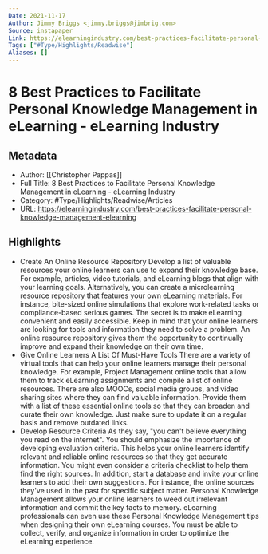 ```yaml
---
Date: 2021-11-17
Author: Jimmy Briggs <jimmy.briggs@jimbrig.com>
Source: instapaper
Link: https://elearningindustry.com/best-practices-facilitate-personal-knowledge-management-elearning
Tags: ["#Type/Highlights/Readwise"]
Aliases: []
---
```

# 8 Best Practices to Facilitate Personal Knowledge Management in eLearning - eLearning Industry

## Metadata
- Author: [[Christopher Pappas]]
- Full Title: 8 Best Practices to Facilitate Personal Knowledge Management in eLearning - eLearning Industry
- Category: #Type/Highlights/Readwise/Articles
- URL: https://elearningindustry.com/best-practices-facilitate-personal-knowledge-management-elearning

## Highlights
- Create An Online Resource Repository
  Develop a list of valuable resources your online learners can use to expand their knowledge base. For example, articles, video tutorials, and eLearning blogs that align with your learning goals. Alternatively, you can create a microlearning resource repository that features your own eLearning materials. For instance, bite-sized online simulations that explore work-related tasks or compliance-based serious games. The secret is to make eLearning convenient and easily accessible. Keep in mind that your online learners are looking for tools and information they need to solve a problem. An online resource repository gives them the opportunity to continually improve and expand their knowledge on their own time.
- Give Online Learners A List Of Must-Have Tools
  There are a variety of virtual tools that can help your online learners manage their personal knowledge. For example, Project Management online tools that allow them to track eLearning assignments and compile a list of online resources. There are also MOOCs, social media groups, and video sharing sites where they can find valuable information. Provide them with a list of these essential online tools so that they can broaden and curate their own knowledge. Just make sure to update it on a regular basis and remove outdated links.
- Develop Resource Criteria
  As they say, "you can't believe everything you read on the internet". You should emphasize the importance of developing evaluation criteria. This helps your online learners identify relevant and reliable online resources so that they get accurate information. You might even consider a criteria checklist to help them find the right sources. In addition, start a database and invite your online learners to add their own suggestions. For instance, the online sources they've used in the past for specific subject matter.
  Personal Knowledge Management allows your online learners to weed out irrelevant information and commit the key facts to memory. eLearning professionals can even use these Personal Knowledge Management tips when designing their own eLearning courses. You must be able to collect, verify, and organize information in order to optimize the eLearning experience.
